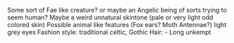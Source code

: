 Some sort of Fae like creature? or maybe an Angelic being of sorts trying to seem human?
Maybe a weird unnatural skintone (pale or very light odd colored skin)
Possible animal like features (Fox ears? Moth Antennae?)
light grey eyes
Fashion style: traditional celtic, Gothic
Hair:
	- Long unkempt 

